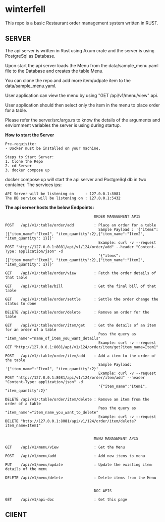 # winterfell

This repo is a basic Restaurant order management system written in RUST.

## SERVER
The api server is written in Rust using Axum crate and the server is using PostgreSql as Database.

Upon start the api server loads the Menu from the data/sample_menu.yaml file to the Database and creates the table Menu.

You can clone the repo and add more item/udpate item to the data/sample_menu.yaml.

User application can view the menu by using "GET /api/v1/menu/view" api.

User application should then select only the item in the menu to place order for a table.

Please refer the server/src/args.rs to know the details of the arguments and enviornment variables the server is using during startup.

**How to start the Server**
```
Pre-requisite:
- Docker must be installed on your machine.

Steps to Start Server:
1. Clone the Repo
2. cd Server
3. docker compose up
```

docker compose up will start the api server and PostgreSql db in two container.
The services ips:
```
API Server will be listening on     : 127.0.0.1:8081
The DB service will be listening on : 127.0.0.1:5432
```

**The api server hosts the below Endpoints:**
```
                                        ORDER MANAGEMENT APIS

POST   /api/v1/:table/order/add         : Place an order for a table
                                          Sample Payload : '{"items":[{"item_name":"Item1", "item_quantity":2},{"item_name":"Item2", "item_quantity": 1}]}'
                                          Example: curl -v --request POST "http://127.0.0.1:8081/api/v1/124/order/add" --header "Content-Type: application/json" -d 
                                          '{"items":[{"item_name":"Item1", "item_quantity":2},{"item_name":"Item2", "item_quantity": 1}]}'                                          

GET    /api/v1/:table/order/view        : Fetch the order details of that table

GET    /api/v1/:table/bill              : Get the final bill of that table

GET    /api/v1/:table/order/settle      : Settle the order change the status to done

DELETE /api/v1/:table/order/delete      : Remove an order for the table

GET    /api/v1/:table/order/item/get    : Get the details of an item for an order of a table
                                          Pass the query as "item_name"="name_of_item_you_want_details"
                                          Example: curl -v --request GET "http://127.0.0.1:8081/api/v1/124/order/item/get?item_name=Item1"

POST   /api/v1/:table/order/item/add    : Add a item to the order of the table
                                          Sample Payload: '{"item_name":"Item1", "item_quantity":2}'
                                          Example: curl -v --request POST "http://127.0.0.1:8081/api/v1/124/order/item/add" --header "Content-Type: application/json" -d 
                                          '{"item_name":"Item1", "item_quantity":2}'

DELETE /api/v1/:table/order/item/delete : Remove an item from the order of a table
                                          Pass the query as "item_name"="item_name_you_want_to_delete"
                                          Example: curl -v --request DELETE "http://127.0.0.1:8081/api/v1/124/order/item/delete?item_name=Item1"


                                        MENU MANAGEMENT APIS

GET    /api/v1/menu/view                : Get the Menu

POST   /api/v1/menu/add                 : Add new items to menu

PUT    /api/v1/menu/update              : Update the existing item details of the menu

DELETE /api/v1/menu/delete              : Delete items from the Menu


                                        DOC APIS

GET    /api/v1/api-doc                  : Get this page
```

## ClIENT


